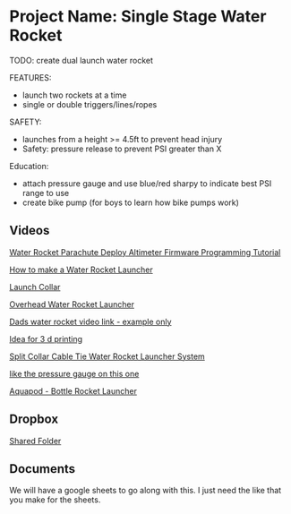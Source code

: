 # Project Name: Single Stage Water Rocket
TODO: create dual launch water rocket 

FEATURES:
- launch two rockets at a time 
- single or double triggers/lines/ropes

SAFETY: 
- launches from a height >= 4.5ft to prevent head injury
- Safety: pressure release to prevent PSI greater than X

Education: 
- attach pressure gauge and use blue/red sharpy to indicate best PSI range to use
- create bike pump (for boys to learn how bike pumps work)
 

## Videos
[Water Rocket Parachute Deploy Altimeter Firmware Programming Tutorial](https://www.youtube.com/watch?v=OrcEw346bdA)

[How to make a Water Rocket Launcher](https://www.youtube.com/watch?v=hJf7DHApz2Y&list=PLK6-a7u-VQfmqPL_loUs0Q1idKfswCHf)

[Launch Collar](https://www.youtube.com/watch?v=iAQv_8aqf2w)

[Overhead Water Rocket Launcher](https://www.youtube.com/watch?v=icQhLT4QCO8)

[Dads water rocket video link - example only](https://www.youtube.com/watch?v=hJf7DHApz2Y&list=PLK6-a7u-VQfmqPL_loUs0Q1idKfswCHfv)

[Idea for 3 d printing](https://www.youtube.com/watch?v=wQ23RjVMojY&t=244s)

[Split Collar Cable Tie Water Rocket Launcher System](https://www.youtube.com/watch?v=T0dKc0fkVko)

[like the pressure gauge on this one](https://www.youtube.com/watch?v=CwJ4ITykf1s)

[Aquapod - Bottle Rocket Launcher](https://www.youtube.com/watch?v=VqJHjX5ZmZM)

## Dropbox
[Shared Folder](https://www.dropbox.com/home/water-rocket-single-stage)

## Documents 
We will have a google sheets to go along with this. I just need the like that you make for the sheets. 

